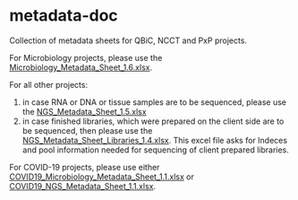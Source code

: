 # metadata-doc
Collection of metadata sheets for QBiC, NCCT and PxP projects.

For Microbiology projects, please use the [Microbiology_Metadata_Sheet_1.6.xlsx](https://github.com/qbicsoftware/metadata-doc/blob/update_metadata_sheet_April2022/Microbiology_Metadata_Sheet_1.6.xlsx).

For all other projects: 
  1) in case RNA or DNA or tissue samples are to be sequenced, please use the [NGS_Metadata_Sheet_1.5.xlsx](https://github.com/qbicsoftware/metadata-doc/blob/update_metadata_sheet_April2022/NGS_Metadata_Sheet_1.5.xlsx) 
  2) in case finished libraries, which were prepared on the client side are to be sequenced, then please use the  [NGS_Metadata_Sheet_Libraries_1.4.xlsx](https://github.com/qbicsoftware/metadata-doc/blob/update_metadata_sheet_April2022/NGS_Metadata_Sheet_Libraries_1.4.xlsx). This excel file asks for Indeces and pool information needed for sequencing of client prepared libraries.

For COVID-19 projects, please use either [COVID19_Microbiology_Metadata_Sheet_1.1.xlsx](https://github.com/qbicsoftware/metadata-doc/blob/master/COVID19/COVID19_Microbiology_Metadata_Sheet_1.1.xlsx) or [COVID19_NGS_Metadata_Sheet_1.1.xlsx](https://github.com/qbicsoftware/metadata-doc/blob/master/COVID19/COVID19_NGS_Metadata_Sheet_1.1.xlsx).
